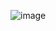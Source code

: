 ![image](https://github.com/Masterwhiece/baekjoon-/assets/67138939/63b81cc8-039c-4a3d-9ca8-9249204cfef3)
